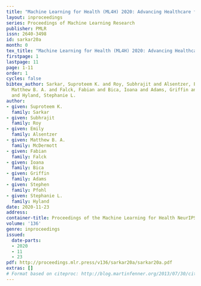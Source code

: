 ```yaml
---
title: "Machine Learning for Health (ML4H) 2020: Advancing Healthcare for All"
layout: inproceedings
series: Proceedings of Machine Learning Research
publisher: PMLR
issn: 2640-3498
id: sarkar20a
month: 0
tex_title: "Machine Learning for Health (ML4H) 2020: Advancing Healthcare for All"
firstpage: 1
lastpage: 11
page: 1-11
order: 1
cycles: false
bibtex_author: Sarkar, Suproteem K. and Roy, Subhrajit and Alsentzer, Emily and McDermott,
  Matthew B. A. and Falck, Fabian and Bica, Ioana and Adams, Griffin and Pfohl, Stephen
  and Hyland, Stephanie L.
author:
- given: Suproteem K.
  family: Sarkar
- given: Subhrajit
  family: Roy
- given: Emily
  family: Alsentzer
- given: Matthew B. A.
  family: McDermott
- given: Fabian
  family: Falck
- given: Ioana
  family: Bica
- given: Griffin
  family: Adams
- given: Stephen
  family: Pfohl
- given: Stephanie L.
  family: Hyland
date: 2020-11-23
address: 
container-title: Proceedings of the Machine Learning for Health NeurIPS Workshop
volume: '136'
genre: inproceedings
issued:
  date-parts:
  - 2020
  - 11
  - 23
pdf: http://proceedings.mlr.press/v136/sarkar20a/sarkar20a.pdf
extras: []
# Format based on citeproc: http://blog.martinfenner.org/2013/07/30/citeproc-yaml-for-bibliographies/
---
```

